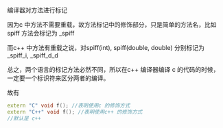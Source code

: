 编译器对方法进行标记

因为c 中方法不需要重载，故方法标记中的修饰部分，只是简单的方法名，比如spiff 方法会标记为 _spiff

而c++ 中方法有重载之说，对spiff(int), spiff(double, double) 分别标记为 _spiff_i, _spiff_d_d 

总之，两个语言的标记方法必然不同，所以在c++ 编译器编译 c 的代码的时候，一定要一个标识符来区分两者的编译。

故有

```c++
extern "C" void f(); //表明使用c 的修饰方式
extern "C++" void f(); //表明使用c++ 的修饰方式
//默认是 c++
```



